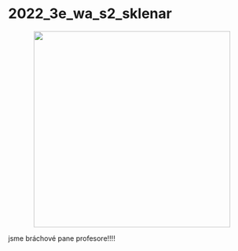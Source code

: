 # 2022_3e_wa_s2_sklenar
<p align="center" width="100%">
    <img src="https://media.tenor.com/x4TPrE9RvQgAAAAC/marin-marin-kitagawa.gif" width="400" height="400">
</p>

jsme bráchové pane profesore!!!!
